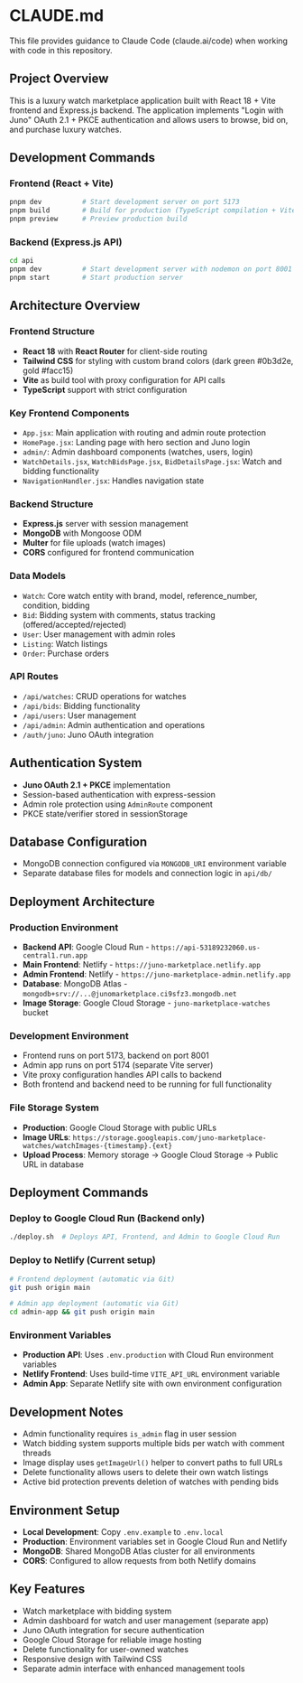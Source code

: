 # CLAUDE.md

This file provides guidance to Claude Code (claude.ai/code) when working with code in this repository.

## Project Overview

This is a luxury watch marketplace application built with React 18 + Vite frontend and Express.js backend. The application implements "Login with Juno" OAuth 2.1 + PKCE authentication and allows users to browse, bid on, and purchase luxury watches.

## Development Commands

### Frontend (React + Vite)
```bash
pnpm dev          # Start development server on port 5173
pnpm build        # Build for production (TypeScript compilation + Vite build)
pnpm preview      # Preview production build
```

### Backend (Express.js API)
```bash
cd api
pnpm dev          # Start development server with nodemon on port 8001
pnpm start        # Start production server
```

## Architecture Overview

### Frontend Structure
- **React 18** with **React Router** for client-side routing
- **Tailwind CSS** for styling with custom brand colors (dark green #0b3d2e, gold #facc15)
- **Vite** as build tool with proxy configuration for API calls
- **TypeScript** support with strict configuration

### Key Frontend Components
- `App.jsx`: Main application with routing and admin route protection
- `HomePage.jsx`: Landing page with hero section and Juno login
- `admin/`: Admin dashboard components (watches, users, login)
- `WatchDetails.jsx`, `WatchBidsPage.jsx`, `BidDetailsPage.jsx`: Watch and bidding functionality
- `NavigationHandler.jsx`: Handles navigation state

### Backend Structure
- **Express.js** server with session management
- **MongoDB** with Mongoose ODM
- **Multer** for file uploads (watch images)
- **CORS** configured for frontend communication

### Data Models
- `Watch`: Core watch entity with brand, model, reference_number, condition, bidding
- `Bid`: Bidding system with comments, status tracking (offered/accepted/rejected)
- `User`: User management with admin roles
- `Listing`: Watch listings
- `Order`: Purchase orders

### API Routes
- `/api/watches`: CRUD operations for watches
- `/api/bids`: Bidding functionality
- `/api/users`: User management
- `/api/admin`: Admin authentication and operations
- `/auth/juno`: Juno OAuth integration

## Authentication System
- **Juno OAuth 2.1 + PKCE** implementation
- Session-based authentication with express-session
- Admin role protection using `AdminRoute` component
- PKCE state/verifier stored in sessionStorage

## Database Configuration
- MongoDB connection configured via `MONGODB_URI` environment variable
- Separate database files for models and connection logic in `api/db/`

## Deployment Architecture

### Production Environment
- **Backend API**: Google Cloud Run - `https://api-53189232060.us-central1.run.app`
- **Main Frontend**: Netlify - `https://juno-marketplace.netlify.app`
- **Admin Frontend**: Netlify - `https://juno-marketplace-admin.netlify.app`
- **Database**: MongoDB Atlas - `mongodb+srv://...@junomarketplace.ci9sfz3.mongodb.net`
- **Image Storage**: Google Cloud Storage - `juno-marketplace-watches` bucket

### Development Environment
- Frontend runs on port 5173, backend on port 8001
- Admin app runs on port 5174 (separate Vite server)
- Vite proxy configuration handles API calls to backend
- Both frontend and backend need to be running for full functionality

### File Storage System
- **Production**: Google Cloud Storage with public URLs
- **Image URLs**: `https://storage.googleapis.com/juno-marketplace-watches/watchImages-{timestamp}.{ext}`
- **Upload Process**: Memory storage → Google Cloud Storage → Public URL in database

## Deployment Commands

### Deploy to Google Cloud Run (Backend only)
```bash
./deploy.sh  # Deploys API, Frontend, and Admin to Google Cloud Run
```

### Deploy to Netlify (Current setup)
```bash
# Frontend deployment (automatic via Git)
git push origin main

# Admin app deployment (automatic via Git)
cd admin-app && git push origin main
```

### Environment Variables
- **Production API**: Uses `.env.production` with Cloud Run environment variables
- **Netlify Frontend**: Uses build-time `VITE_API_URL` environment variable
- **Admin App**: Separate Netlify site with own environment configuration

## Development Notes
- Admin functionality requires `is_admin` flag in user session
- Watch bidding system supports multiple bids per watch with comment threads
- Image display uses `getImageUrl()` helper to convert paths to full URLs
- Delete functionality allows users to delete their own watch listings
- Active bid protection prevents deletion of watches with pending bids

## Environment Setup
- **Local Development**: Copy `.env.example` to `.env.local`
- **Production**: Environment variables set in Google Cloud Run and Netlify
- **MongoDB**: Shared MongoDB Atlas cluster for all environments
- **CORS**: Configured to allow requests from both Netlify domains

## Key Features
- Watch marketplace with bidding system
- Admin dashboard for watch and user management (separate app)
- Juno OAuth integration for secure authentication
- Google Cloud Storage for reliable image hosting
- Delete functionality for user-owned watches
- Responsive design with Tailwind CSS
- Separate admin interface with enhanced management tools